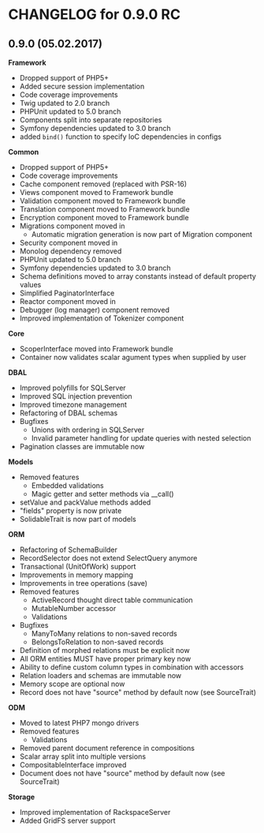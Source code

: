 CHANGELOG for 0.9.0 RC
======================

0.9.0 (05.02.2017)
-----
**Framework**
  * Dropped support of PHP5+
  * Added secure session implementation
  * Code coverage improvements
  * Twig updated to 2.0 branch
  * PHPUnit updated to 5.0 branch
  * Components split into separate repositories
  * Symfony dependencies updated to 3.0 branch
  * added `bind()` function to specify IoC dependencies in configs

**Common**
  * Dropped support of PHP5+
  * Code coverage improvements
  * Cache component removed (replaced with PSR-16)
  * Views component moved to Framework bundle
  * Validation component moved to Framework bundle
  * Translation component moved to Framework bundle
  * Encryption component moved to Framework bundle
  * Migrations component moved in
    * Automatic migration generation is now part of Migration component
  * Security component moved in
  * Monolog dependency removed
  * PHPUnit updated to 5.0 branch
  * Symfony dependencies updated to 3.0 branch
  * Schema definitions moved to array constants instead of default property values
  * Simplified PaginatorInterface
  * Reactor component moved in
  * Debugger (log manager) component removed 
  * Improved implementation of Tokenizer component

**Core**
  * ScoperInterface moved into Framework bundle
  * Container now validates scalar agument types when supplied by user

**DBAL** 
  * Improved polyfills for SQLServer
  * Improved SQL injection prevention
  * Improved timezone management
  * Refactoring of DBAL schemas
  * Bugfixes
    * Unions with ordering in SQLServer
    * Invalid parameter handling for update queries with nested selection
  * Pagination classes are immutable now

**Models**
  * Removed features
    * Embedded validations
    * Magic getter and setter methods via __call()
  * setValue and packValue methods added
  * "fields" property is now private
  * SolidableTrait is now part of models

**ORM**
  * Refactoring of SchemaBuilder
  * RecordSelector does not extend SelectQuery anymore
  * Transactional (UnitOfWork) support
  * Improvements in memory mapping
  * Improvements in tree operations (save)
  * Removed features
    * ActiveRecord thought direct table communication
    * MutableNumber accessor
    * Validations
  * Bugfixes
    * ManyToMany relations to non-saved records
    * BelongsToRelation to non-saved records
  * Definition of morphed relations must be explicit now
  * All ORM entities MUST have proper primary key now
  * Ability to define custom column types in combination with accessors
  * Relation loaders and schemas are immutable now
  * Memory scope are optional now
  * Record does not have "source" method by default now (see SourceTrait)
    
**ODM**
   * Moved to latest PHP7 mongo drivers
   * Removed features
     * Validations
   * Removed parent document reference in compositions
   * Scalar array split into multiple versions
   * CompositableInterface improved
   * Document does not have "source" method by default now (see SourceTrait)
   
**Storage**
   * Improved implementation of RackspaceServer
   * Added GridFS server support
